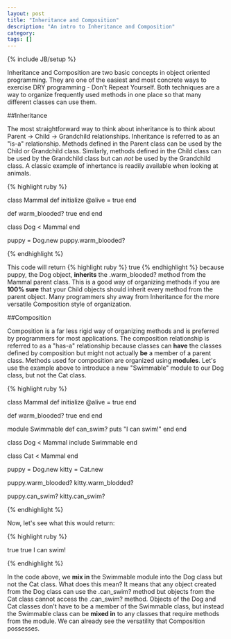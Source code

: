 ```yaml
---
layout: post
title: "Inheritance and Composition"
description: "An intro to Inheritance and Composition"
category: 
tags: []
---
```

{% include JB/setup %}

Inheritance and Composition are two basic concepts in object oriented programming. They are one of the easiest and most concrete ways to exercise DRY programming - Don't Repeat Yourself. Both techniques are a way to organize frequently used methods in one place so that many different classes can use them. 

<!--more-->

##Inheritance

The most straightforward way to think about inheritance is to think about Parent -> Child -> Grandchild relationships. Inheritance is referred to as an "is-a" relationship. Methods defined in the Parent class can be used by the Child or Grandchild class. Similarly, methods defined in the Child class can be used by the Grandchild class but can <em>not</em> be used by the Grandchild class. A classic example of inhertance is readily available when looking at animals. 

{% highlight ruby %}

class Mammal
  def initialize
    @alive = true
  end

  def warm_blooded?
    true
  end
end

class Dog < Mammal
end

puppy = Dog.new
puppy.warm_blooded?

{% endhighlight %}

This code will return {% highlight ruby %} true {% endhighlight %} because puppy, the Dog object, <strong>inherits</strong> the .warm_blooded? method from the Mammal parent class. This is a good way of organizing methods if you are <strong>100% sure</strong> that your Child objects should inherit every method from the parent object. Many programmers shy away from Inheritance for the more versatile Composition style of organization. 

##Composition

Composition is a far less rigid way of organizing methods and is preferred by programmers for most applications. The composition relationship is referred to as a "has-a" relationship because classes can <strong>have</strong> the classes defined by composition but might not actually <strong>be</strong> a member of a parent class. Methods used for composition are organized using <strong>modules</strong>. Let's use the example above to introduce a new "Swimmable" module to our Dog class, but not the Cat class.

{% highlight ruby %}

class Mammal
  def initialize
    @alive = true
  end

  def warm_blooded?
    true
  end
end

module Swimmable
  def can_swim?
    puts "I can swim!"
  end
end

class Dog < Mammal
  include Swimmable
end

class Cat < Mammal
end

puppy = Dog.new
kitty = Cat.new

puppy.warm_blooded?
kitty.warm_blodded?

puppy.can_swim?
kitty.can_swim?

{% endhighlight %}

Now, let's see what this would return:

{% highlight ruby %}

true
true
I can swim!
<No Method Error>

{% endhighlight %}

In the code above, we <strong>mix in</strong> the Swimmable module into the Dog class but not the Cat class. What does this mean? It means that any object created from the Dog class can use the .can_swim? method but objects from the Cat class cannot access the .can_swim? method. Objects of the Dog and Cat classes don't have to be a member of the Swimmable class, but instead the Swimmable class can be <strong>mixed in</strong> to any classes that require methods from the module. We can already see the versatility that Composition possesses. 

